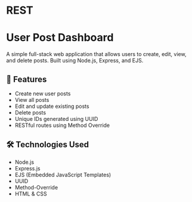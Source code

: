 # REST
# User Post Dashboard

A simple full-stack web application that allows users to create, edit, view, and delete posts. Built using Node.js, Express, and EJS.

## 🚀 Features

- Create new user posts
- View all posts
- Edit and update existing posts
- Delete posts
- Unique IDs generated using UUID
- RESTful routes using Method Override

## 🛠️ Technologies Used

- Node.js
- Express.js
- EJS (Embedded JavaScript Templates)
- UUID
- Method-Override
- HTML & CSS
